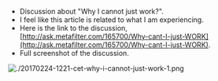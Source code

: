 * Discussion about "Why I cannot just work?".
* I feel like this article is related to what I am experiencing.
* Here is the link to the discussion, [http://ask.metafilter.com/165700/Why-cant-I-just-WORK](http://ask.metafilter.com/165700/Why-cant-I-just-WORK).
* Full screenshot of the discussion.

![./20170224-1221-cet-why-i-cannot-just-work-1.png](./20170224-1221-cet-why-i-cannot-just-work-1.png)